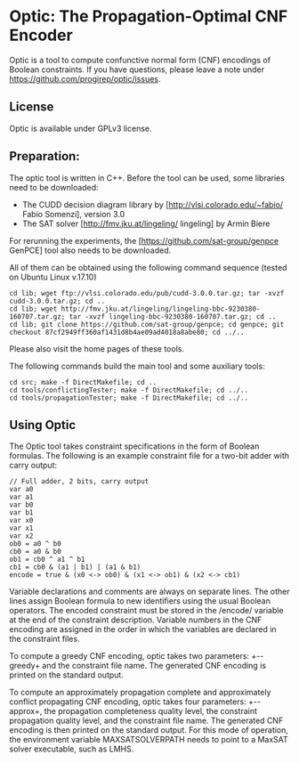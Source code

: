 Optic: The Propagation-Optimal CNF Encoder
===========================================================================

Optic is a tool to compute confunctive normal form (CNF) encodings of Boolean constraints. If you have questions, please leave a note under https://github.com/progirep/optic/issues.

License
-------

Optic is available under GPLv3 license.

Preparation:
------------

The optic tool is written in C++. Before the tool can be used, some libraries need to be downloaded:

- The CUDD decision diagram library by [http://vlsi.colorado.edu/~fabio/ Fabio Somenzi], version 3.0
- The SAT solver [http://fmv.jku.at/lingeling/ lingeling] by Armin Biere

For rerunning the experiments, the [https://github.com/sat-group/genpce GenPCE] tool also needs to be downloaded.

All of them can be obtained using the following command sequence (tested on Ubuntu Linux v.17.10)

    cd lib; wget ftp://vlsi.colorado.edu/pub/cudd-3.0.0.tar.gz; tar -xvzf cudd-3.0.0.tar.gz; cd ..
    cd lib; wget http://fmv.jku.at/lingeling/lingeling-bbc-9230380-160707.tar.gz; tar -xvzf lingeling-bbc-9230380-160707.tar.gz; cd ..
    cd lib; git clone https://github.com/sat-group/genpce; cd genpce; git checkout 87cf2949ff360af1431d8b4ae09ad4018a8abe80; cd ../..

Please also visit the home pages of these tools.

The following commands build the main tool and some auxiliary tools:
    
    cd src; make -f DirectMakefile; cd ..
    cd tools/conflictingTester; make -f DirectMakefile; cd ../..
    cd tools/propagationTester; make -f DirectMakefile; cd ../..


Using Optic
--------------------------

The Optic tool takes constraint specifications in the form of Boolean formulas. The following is an example constraint file for a two-bit adder with carry output:

    // Full adder, 2 bits, carry output
    var a0
    var a1
    var b0
    var b1
    var x0
    var x1
    var x2
    ob0 = a0 ^ b0
    cb0 = a0 & b0
    ob1 = cb0 ^ a1 ^ b1
    cb1 = cb0 & (a1 | b1) | (a1 & b1)
    encode = true & (x0 <-> ob0) & (x1 <-> ob1) & (x2 <-> cb1)

Variable declarations and comments are always on separate lines. The other lines assign Boolean formula to new identifiers using the usual Boolean operators. The encoded constraint must be stored in the /encode/ variable at the end of the constraint description. Variable numbers in the CNF encoding are assigned in the order in which the variables are declared in the constraint files.

To compute a greedy CNF encoding, optic takes two parameters: +--greedy+ and the constraint file name. The generated CNF encoding is printed on the standard output.

To compute an approximately propagation complete and approximately conflict propagating CNF encoding, optic takes four parameters: +--approx+, the propagation completeness quality level, the constraint propagation quality level, and the constraint file name. The generated CNF encoding is then printed on the standard output. For this mode of operation, the environment variable MAXSATSOLVERPATH needs to point to a MaxSAT solver executable, such as LMHS.


